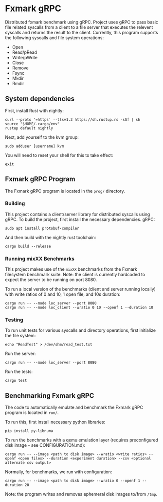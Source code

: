# Fxmark gRPC

Distributed fxmark benchmark using gRPC. Project uses gRPC to pass basic file related syscalls from a client to a file server that executes the relevent syscalls and returns the result to the client. Currently, this program supports the following syscalls and file system operations:

- Open
- Read/pRead
- Write/pWrite
- Close
- Remove
- Fsync
- Mkdir
- Rmdir

## System dependencies

First, install Rust with nightly:
```
curl --proto '=https' --tlsv1.3 https://sh.rustup.rs -sSf | sh
source "$HOME/.cargo/env"
rustup default nightly
```
Next, add yourself to the kvm group:
```
sudo adduser [username] kvm
```
You will need to reset your shell for this to take effect:
```
exit
```

## Fxmark gRPC Program

The Fxmark gRPC program is located in the ```prog/``` directory.

### Building

This project contains a client/server library for distributed syscalls using gRPC. To build the project, first install the necessary dependencies.
gRPC:
```
sudo apt install protobuf-compiler
```
And then build with the nightly rust toolchain:
```
cargo build --release
```

### Running mixXX Benchmarks

This project makes use of the ```mixXX``` benchmarks from the Fxmark filesystem benchmark suite. Note: the client is currently hardcoded to expect the server to be running on port 8080.

To run a local version of the benchmarks (client and server running locally) with write ratios of 0 and 10, 1 open file, and 10s duration:
```
cargo run -- --mode loc_server --port 8080 
cargo run -- --mode loc_client --wratio 0 10 --openf 1 --duration 10
```

### Testing

To run unit tests for various syscalls and directory operations, first initialize the file system:
```
echo "ReadTest" > /dev/shm/read_test.txt
```
Run the server:
```
cargo run -- --mode loc_server --port 8080
```
Run the tests:
```
cargo test
```

## Benchmarking Fxmark gRPC

The code to automatically emulate and benchmark the Fxmark gRPC program is located in ```run/```.

To run this, first install necessary python libraries:

```
pip install py-libnuma
```

To run the benchmarks with a qemu emulation layer (requires preconfigured disk image - see CONFIGURATION.md):
```
cargo run -- --image <path to disk image> --wratio <write ratios> --openf <open files> --duration <experiment duration> --csv <optional alternate csv output>
```
Normally, for benchmarks, we run with configuration:
```
cargo run -- --image <path to disk image> --wratio 0 --openf 1 --duration 20
```
Note: the program writes and removes ephemeral disk images to/from ```/tmp```.
